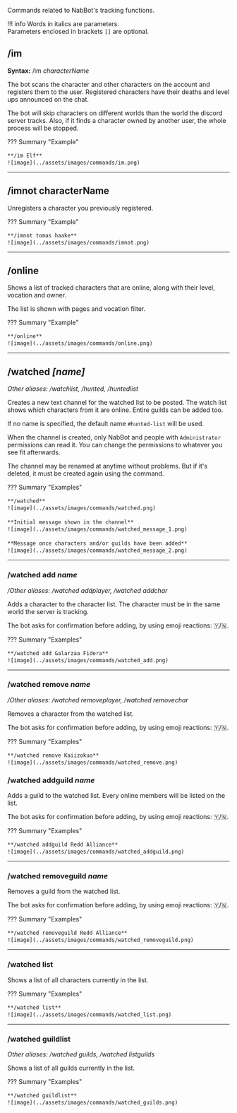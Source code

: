 Commands related to NabBot's tracking functions.

!!! info
    Words in italics are parameters.  
    Parameters enclosed in brackets `[]` are optional.


## /im
**Syntax:** /im *characterName*

The bot scans the character and other characters on the account and registers them to the user.
Registered characters have their deaths and level ups announced on the chat.

The bot will skip characters on different worlds than the world the discord server tracks.
Also, if it finds a character owned by another user, the whole process will be stopped.

??? Summary "Example"

    **/im Elf**  
    ![image](../assets/images/commands/im.png)

----

## /imnot characterName

Unregisters a character you previously registered.

??? Summary "Example"
  
    **/imnot tomas haake**  
    ![image](../assets/images/commands/imnot.png)

----

## /online

Shows a list of tracked characters that are online, along with their level, vocation and owner.

The list is shown with pages and vocation filter.

??? Summary "Example"
  
    **/online**  
    ![image](../assets/images/commands/online.png)

----

## /watched *[name]*
*Other aliases: /watchlist, /hunted, /huntedlist*

Creates a new text channel for the watched list to be posted. The watch list shows which characters from it are online.
Entire guilds can be added too.

If no name is specified, the default name `#hunted-list` will be used.

When the channel is created, only NabBot and people with `Administrator` permissions can read it.
You can change the permissions to whatever you see fit afterwards.

The channel may be renamed at anytime without problems. But if it's deleted, it must be created again using the command.

??? Summary "Examples"
  
    **/watched**  
    ![image](../assets/images/commands/watched.png)
    
    **Initial message shown in the channel**
    ![image](../assets/images/commands/watched_message_1.png)
    
    **Message once characters and/or guilds have been added**
    ![image](../assets/images/commands/watched_message_2.png)

----

### /watched add *name*
*/Other aliases: /watched addplayer, /watched addchar*

Adds a character to the character list. The character must be in the same world the server is tracking.

The bot asks for confirmation before adding, by using emoji reactions: 🇾/🇳.

??? Summary "Examples"
  
    **/watched add Galarzaa Fidera**  
    ![image](../assets/images/commands/watched_add.png)
    
----

### /watched remove *name*
*/Other aliases: /watched removeplayer, /watched removechar*

Removes a character from the watched list.

The bot asks for confirmation before adding, by using emoji reactions: 🇾/🇳.

??? Summary "Examples"
  
    **/watched remove Kaiizokuo**  
    ![image](../assets/images/commands/watched_remove.png)
    
    
### /watched addguild *name*

Adds a guild to the watched list. Every online members will be listed on the list.


The bot asks for confirmation before adding, by using emoji reactions: 🇾/🇳.

??? Summary "Examples"
  
    **/watched addguild Redd Alliance**  
    ![image](../assets/images/commands/watched_addguild.png)

----
    
### /watched removeguild *name*

Removes a guild from the watched list.

The bot asks for confirmation before adding, by using emoji reactions: 🇾/🇳.

??? Summary "Examples"
  
    **/watched removeguild Redd Alliance**  
    ![image](../assets/images/commands/watched_removeguild.png)

----
    
### /watched list

Shows a list of all characters currently in the list.

??? Summary "Examples"
  
    **/watched list**  
    ![image](../assets/images/commands/watched_list.png)

----
    
### /watched guildlist
*Other aliases: /watched guilds, /watched listguilds*

Shows a list of all guilds currently in the list.

??? Summary "Examples"
  
    **/watched guildlist**  
    ![image](../assets/images/commands/watched_guilds.png)
    
